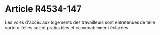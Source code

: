 # Article R4534-147

  
Les voies d'accès aux logements des travailleurs sont entretenues de telle sorte qu'elles soient praticables et convenablement éclairées.